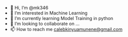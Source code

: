 - 👋 Hi, I’m @mk346
- 👀 I’m interested in Machine Learning
- 🌱 I’m currently learning Model Training in python
- 💞️ I’m looking to collaborate on ...
- 📫 How to reach me calebkinyuamunene@gmail.com

<!---
mk346/mk346 is a ✨ special ✨ repository because its `README.md` (this file) appears on your GitHub profile.
You can click the Preview link to take a look at your changes.
--->
